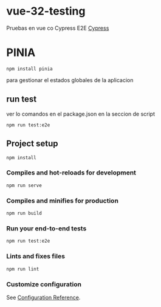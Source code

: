 # vue-32-testing
Pruebas en vue co Cypress E2E
[Cypress](https://www.cypress.io/)

# PINIA
```
npm install pinia
```
para gestionar el estados globales de la aplicacion

## run test
ver lo comandos en el package.json en la seccion de script
```
npm run test:e2e
```
## Project setup
```
npm install
```

### Compiles and hot-reloads for development
```
npm run serve
```

### Compiles and minifies for production
```
npm run build
```

### Run your end-to-end tests
```
npm run test:e2e
```

### Lints and fixes files
```
npm run lint
```

### Customize configuration
See [Configuration Reference](https://cli.vuejs.org/config/).

